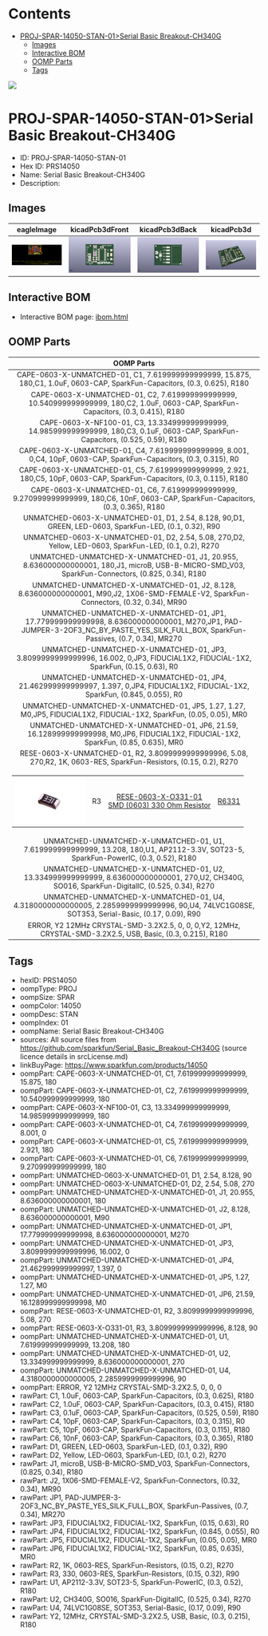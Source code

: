 



Contents
========

* [PROJ-SPAR-14050-STAN-01>Serial Basic Breakout-CH340G](#proj-spar-14050-stan-01serial-basic-breakout-ch340g)
	* [Images](#images)
	* [Interactive BOM](#interactive-bom)
	* [OOMP Parts](#oomp-parts)
	* [Tags](#tags)
  
![][im]
# PROJ-SPAR-14050-STAN-01>Serial Basic Breakout-CH340G

- ID: PROJ-SPAR-14050-STAN-01
- Hex ID: PRS14050
- Name: Serial Basic Breakout-CH340G
- Description: 

## Images
  
  

|eagleImage|kicadPcb3dFront|kicadPcb3dBack|kicadPcb3d|
| :---: | :---: | :---: | :---: |
|[![eagleImage](eagleImage_140.png)](eagleImage_600.png)|[![kicadPcb3dFront](kicadPcb3dFront_140.png)](kicadPcb3dFront_600.png)|[![kicadPcb3dBack](kicadPcb3dBack_140.png)](kicadPcb3dBack_600.png)|[![kicadPcb3d](kicadPcb3d_140.png)](kicadPcb3d_600.png)|

## Interactive BOM

- Interactive BOM page: [ibom.html](kicad/bom/ibom.html)

## OOMP Parts
  

|OOMP Parts|
| :---: |
|CAPE-0603-X-UNMATCHED-01, C1, 7.619999999999999, 15.875, 180,C1, 1.0uF, 0603-CAP, SparkFun-Capacitors, (0.3, 0.625), R180|
|CAPE-0603-X-UNMATCHED-01, C2, 7.619999999999999, 10.540999999999999, 180,C2, 1.0uF, 0603-CAP, SparkFun-Capacitors, (0.3, 0.415), R180|
|CAPE-0603-X-NF100-01, C3, 13.334999999999999, 14.985999999999999, 180,C3, 0.1uF, 0603-CAP, SparkFun-Capacitors, (0.525, 0.59), R180|
|CAPE-0603-X-UNMATCHED-01, C4, 7.619999999999999, 8.001, 0,C4, 10pF, 0603-CAP, SparkFun-Capacitors, (0.3, 0.315), R0|
|CAPE-0603-X-UNMATCHED-01, C5, 7.619999999999999, 2.921, 180,C5, 10pF, 0603-CAP, SparkFun-Capacitors, (0.3, 0.115), R180|
|CAPE-0603-X-UNMATCHED-01, C6, 7.619999999999999, 9.270999999999999, 180,C6, 10nF, 0603-CAP, SparkFun-Capacitors, (0.3, 0.365), R180|
|UNMATCHED-0603-X-UNMATCHED-01, D1, 2.54, 8.128, 90,D1, GREEN, LED-0603, SparkFun-LED, (0.1, 0.32), R90|
|UNMATCHED-0603-X-UNMATCHED-01, D2, 2.54, 5.08, 270,D2, Yellow, LED-0603, SparkFun-LED, (0.1, 0.2), R270|
|UNMATCHED-UNMATCHED-X-UNMATCHED-01, J1, 20.955, 8.636000000000001, 180,J1, microB, USB-B-MICRO-SMD_V03, SparkFun-Connectors, (0.825, 0.34), R180|
|UNMATCHED-UNMATCHED-X-UNMATCHED-01, J2, 8.128, 8.636000000000001, M90,J2, 1X06-SMD-FEMALE-V2, SparkFun-Connectors, (0.32, 0.34), MR90|
|UNMATCHED-UNMATCHED-X-UNMATCHED-01, JP1, 17.779999999999998, 8.636000000000001, M270,JP1, PAD-JUMPER-3-2OF3_NC_BY_PASTE_YES_SILK_FULL_BOX, SparkFun-Passives, (0.7, 0.34), MR270|
|UNMATCHED-UNMATCHED-X-UNMATCHED-01, JP3, 3.8099999999999996, 16.002, 0,JP3, FIDUCIAL1X2, FIDUCIAL-1X2, SparkFun, (0.15, 0.63), R0|
|UNMATCHED-UNMATCHED-X-UNMATCHED-01, JP4, 21.462999999999997, 1.397, 0,JP4, FIDUCIAL1X2, FIDUCIAL-1X2, SparkFun, (0.845, 0.055), R0|
|UNMATCHED-UNMATCHED-X-UNMATCHED-01, JP5, 1.27, 1.27, M0,JP5, FIDUCIAL1X2, FIDUCIAL-1X2, SparkFun, (0.05, 0.05), MR0|
|UNMATCHED-UNMATCHED-X-UNMATCHED-01, JP6, 21.59, 16.128999999999998, M0,JP6, FIDUCIAL1X2, FIDUCIAL-1X2, SparkFun, (0.85, 0.635), MR0|
|RESE-0603-X-UNMATCHED-01, R2, 3.8099999999999996, 5.08, 270,R2, 1K, 0603-RES, SparkFun-Resistors, (0.15, 0.2), R270|
|<table><tr><td>![RESE-0603-X-O331-01](https://raw.githubusercontent.com/oomlout/oomlout_OOMP_parts/main/RESE-0603-X-O331-01/image_140.jpg)</td><td> R3</td><td>[RESE-0603-X-O331-01<br>SMD (0603) 330 Ohm Resistor](https://github.com/oomlout/oomlout_OOMP_parts/tree/main/RESE-0603-X-O331-01/)</td><td>[R6331](https://github.com/oomlout/oomlout_OOMP_parts/tree/main/RESE-0603-X-O331-01/)</td></tr></table>|
|UNMATCHED-UNMATCHED-X-UNMATCHED-01, U1, 7.619999999999999, 13.208, 180,U1, AP2112-3.3V, SOT23-5, SparkFun-PowerIC, (0.3, 0.52), R180|
|UNMATCHED-UNMATCHED-X-UNMATCHED-01, U2, 13.334999999999999, 8.636000000000001, 270,U2, CH340G, SO016, SparkFun-DigitalIC, (0.525, 0.34), R270|
|UNMATCHED-UNMATCHED-X-UNMATCHED-01, U4, 4.3180000000000005, 2.2859999999999996, 90,U4, 74LVC1G08SE, SOT353, Serial-Basic, (0.17, 0.09), R90|
|ERROR, Y2 12MHz CRYSTAL-SMD-3.2X2.5, 0, 0, 0,Y2, 12MHz, CRYSTAL-SMD-3.2X2.5, USB, Basic, (0.3, 0.215), R180|

## Tags

- hexID: PRS14050
- oompType: PROJ
- oompSize: SPAR
- oompColor: 14050
- oompDesc: STAN
- oompIndex: 01
- oompName: Serial Basic Breakout-CH340G
- sources: All source files from https://github.com/sparkfun/Serial_Basic_Breakout-CH340G (source licence details in srcLicense.md)
- linkBuyPage: https://www.sparkfun.com/products/14050
- oompPart: CAPE-0603-X-UNMATCHED-01, C1, 7.619999999999999, 15.875, 180
- oompPart: CAPE-0603-X-UNMATCHED-01, C2, 7.619999999999999, 10.540999999999999, 180
- oompPart: CAPE-0603-X-NF100-01, C3, 13.334999999999999, 14.985999999999999, 180
- oompPart: CAPE-0603-X-UNMATCHED-01, C4, 7.619999999999999, 8.001, 0
- oompPart: CAPE-0603-X-UNMATCHED-01, C5, 7.619999999999999, 2.921, 180
- oompPart: CAPE-0603-X-UNMATCHED-01, C6, 7.619999999999999, 9.270999999999999, 180
- oompPart: UNMATCHED-0603-X-UNMATCHED-01, D1, 2.54, 8.128, 90
- oompPart: UNMATCHED-0603-X-UNMATCHED-01, D2, 2.54, 5.08, 270
- oompPart: UNMATCHED-UNMATCHED-X-UNMATCHED-01, J1, 20.955, 8.636000000000001, 180
- oompPart: UNMATCHED-UNMATCHED-X-UNMATCHED-01, J2, 8.128, 8.636000000000001, M90
- oompPart: UNMATCHED-UNMATCHED-X-UNMATCHED-01, JP1, 17.779999999999998, 8.636000000000001, M270
- oompPart: UNMATCHED-UNMATCHED-X-UNMATCHED-01, JP3, 3.8099999999999996, 16.002, 0
- oompPart: UNMATCHED-UNMATCHED-X-UNMATCHED-01, JP4, 21.462999999999997, 1.397, 0
- oompPart: UNMATCHED-UNMATCHED-X-UNMATCHED-01, JP5, 1.27, 1.27, M0
- oompPart: UNMATCHED-UNMATCHED-X-UNMATCHED-01, JP6, 21.59, 16.128999999999998, M0
- oompPart: RESE-0603-X-UNMATCHED-01, R2, 3.8099999999999996, 5.08, 270
- oompPart: RESE-0603-X-O331-01, R3, 3.8099999999999996, 8.128, 90
- oompPart: UNMATCHED-UNMATCHED-X-UNMATCHED-01, U1, 7.619999999999999, 13.208, 180
- oompPart: UNMATCHED-UNMATCHED-X-UNMATCHED-01, U2, 13.334999999999999, 8.636000000000001, 270
- oompPart: UNMATCHED-UNMATCHED-X-UNMATCHED-01, U4, 4.3180000000000005, 2.2859999999999996, 90
- oompPart: ERROR, Y2 12MHz CRYSTAL-SMD-3.2X2.5, 0, 0, 0
- rawPart: C1, 1.0uF, 0603-CAP, SparkFun-Capacitors, (0.3, 0.625), R180
- rawPart: C2, 1.0uF, 0603-CAP, SparkFun-Capacitors, (0.3, 0.415), R180
- rawPart: C3, 0.1uF, 0603-CAP, SparkFun-Capacitors, (0.525, 0.59), R180
- rawPart: C4, 10pF, 0603-CAP, SparkFun-Capacitors, (0.3, 0.315), R0
- rawPart: C5, 10pF, 0603-CAP, SparkFun-Capacitors, (0.3, 0.115), R180
- rawPart: C6, 10nF, 0603-CAP, SparkFun-Capacitors, (0.3, 0.365), R180
- rawPart: D1, GREEN, LED-0603, SparkFun-LED, (0.1, 0.32), R90
- rawPart: D2, Yellow, LED-0603, SparkFun-LED, (0.1, 0.2), R270
- rawPart: J1, microB, USB-B-MICRO-SMD_V03, SparkFun-Connectors, (0.825, 0.34), R180
- rawPart: J2, 1X06-SMD-FEMALE-V2, SparkFun-Connectors, (0.32, 0.34), MR90
- rawPart: JP1, PAD-JUMPER-3-2OF3_NC_BY_PASTE_YES_SILK_FULL_BOX, SparkFun-Passives, (0.7, 0.34), MR270
- rawPart: JP3, FIDUCIAL1X2, FIDUCIAL-1X2, SparkFun, (0.15, 0.63), R0
- rawPart: JP4, FIDUCIAL1X2, FIDUCIAL-1X2, SparkFun, (0.845, 0.055), R0
- rawPart: JP5, FIDUCIAL1X2, FIDUCIAL-1X2, SparkFun, (0.05, 0.05), MR0
- rawPart: JP6, FIDUCIAL1X2, FIDUCIAL-1X2, SparkFun, (0.85, 0.635), MR0
- rawPart: R2, 1K, 0603-RES, SparkFun-Resistors, (0.15, 0.2), R270
- rawPart: R3, 330, 0603-RES, SparkFun-Resistors, (0.15, 0.32), R90
- rawPart: U1, AP2112-3.3V, SOT23-5, SparkFun-PowerIC, (0.3, 0.52), R180
- rawPart: U2, CH340G, SO016, SparkFun-DigitalIC, (0.525, 0.34), R270
- rawPart: U4, 74LVC1G08SE, SOT353, Serial-Basic, (0.17, 0.09), R90
- rawPart: Y2, 12MHz, CRYSTAL-SMD-3.2X2.5, USB, Basic, (0.3, 0.215), R180



[im]: kicadPcb3d_450.png
